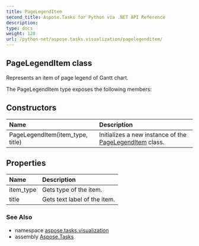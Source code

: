 ```yaml
---
title: PageLegendItem
second_title: Aspose.Tasks for Python via .NET API Reference
description: 
type: docs
weight: 120
url: /python-net/aspose.tasks.visualization/pagelegenditem/
---
```


## PageLegendItem class

Represents an item of page legend of Gantt chart.

The PageLegendItem type exposes the following members:
## Constructors
| Name | Description |
| :- | :- |
|PageLegendItem(item_type, title)|Initializes a new instance of the [PageLegendItem](/tasks/python-net/aspose.tasks.visualization/pagelegenditem/) class.|
## Properties
| Name | Description |
| :- | :- |
|item_type|Gets type of the item.|
|title|Gets text label of the item.|

### See Also

* namespace [aspose.tasks.visualization](/tasks/python-net/aspose.tasks.visualization/)
* assembly [Aspose.Tasks](/tasks/python-net/)

